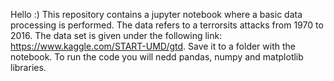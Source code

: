 Hello :) This repository contains a jupyter notebook where a basic data processing is performed. The data refers to a terrorsits attacks
from 1970 to 2016. The data set is given under the following link: https://www.kaggle.com/START-UMD/gtd. Save it to a folder with the
notebook. To run the code you will nedd pandas, numpy and matplotlib libraries.
